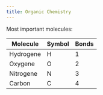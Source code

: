```yaml
---
title: Organic Chemistry
---
```


Most important molecules:

| Molecule   | Symbol | Bonds |
|------------|--------|-------|
| Hydrogene  |   H    |   1   |
| Oxygene    |   O    |   2   |
| Nitrogene  |   N    |   3   |
| Carbon     |   C    |   4   |
